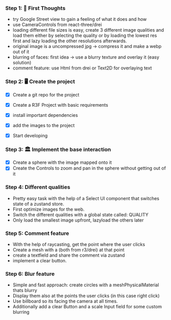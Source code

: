 
### Step 1: 🤯 First Thoughts 

-  try Google Street view to gain a feeling of what it does and how
-  use CameraControls from react-three/drei
-  loading different file sizes is easy, create 3 different image qualities and load them either by selecting the quality or by loading the lowest res first and lazy loading the other resolutions afterwards.
- original image is a uncompressed jpg -> compress it and make a webp out of it
- blurring of faces: first idea -> use a blurry texture and overlay it (easy solution)
- comment feature: use Html from drei or Text2D for overlaying text

### Step 2: 🖥️ Create the project

- [x]  Create a git repo for the project
- [x]  Create a R3F Project with basic requirements
- [x]  install important dependencies
- [x]  add the images to the project

- [x] Start developing

### Step 3: 🏛️ Implement the base interaction

- [x]  Create a sphere with the image mapped onto it
- [x]  Create the Controls to zoom and pan in the sphere without getting out of it

### Step 4: Different qualities

- Pretty easy task with the help of a Select UI component that switches state of a zustand store.
- First optimize images for the web.
- Switch the different qualities with a global state called: QUALITY
- Only load the smallest image upfront, lazyload the others later

### Step 5: Comment feature

-  With the help of raycasting, get the point where the user clicks
- Create a <Text /> mesh with a <Billboard /> (both from r3/drei) at that point
- create a textfield and share the comment via zustand
- implement a clear button.

### Step 6: Blur feature

- Simple and fast approach: create circles with a meshPhysicalMaterial thats blurry
- Display them also at the points the user clicks (in this case right click)
- Use billboard so its facing the camera at all times.
- Additionally add a clear Button and a scale Input field for some custom blurring
